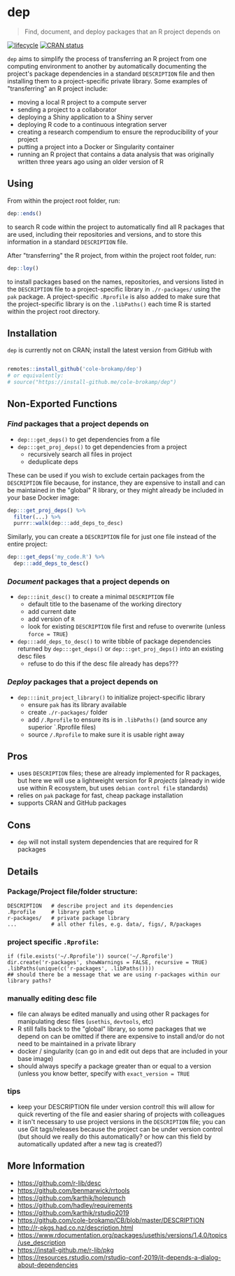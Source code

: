 # dep

> Find, document, and deploy packages that an R project depends on

[![lifecycle](https://img.shields.io/badge/lifecycle-experimental-orange.svg)](https://www.tidyverse.org/lifecycle/#experimental) [![CRAN status](https://www.r-pkg.org/badges/version/dep)](https://cran.r-project.org/package=dep)

`dep` aims to simplify the process of transferring an R project from one computing environment to another by automatically documenting the project's package dependencies in a standard `DESCRIPTION` file and then installing them to a project-specific private library. Some examples of "transferring" an R project include:

- moving a local R project to a compute server
- sending a project to a collaborator
- deploying a Shiny application to a Shiny server
- deploying R code to a continuous integration server
- creating a research compendium to ensure the reproducibility of your project
- putting a project into a Docker or Singularity container
- running an R project that contains a data analysis that was originally written three years ago using an older version of R

## Using

From within the project root folder, run:

```r
dep::ends()
```

to search R code within the project to automatically find all R packages that are used, including their repositories and versions, and to store this information in a standard `DESCRIPTION` file.

After "transferring" the R project, from within the project root folder, run:

```r
dep::loy()
```

to install packages based on the names, repositories, and versions listed in the `DESCRIPTION` file to a project-specific library in `./r-packages/` using the `pak` package. A project-specific `.Rprofile` is also added to make sure that the project-specific library is on the `.libPaths()` each time R is started within the project root directory.

## Installation

`dep` is currently not on CRAN; install the latest version from GitHub with

```r

remotes::install_github('cole-brokamp/dep')
# or equivalently:
# source("https://install-github.me/cole-brokamp/dep")
```
## Non-Exported Functions

### *Find* packages that a project depends on

- `dep:::get_deps()` to get dependencies from a file
- `dep:::get_proj_deps()` to get dependencies from a project
    - recursively search all files in project
    - deduplicate deps

These can be used if you wish to exclude certain packages from the `DESCRIPTION` file because, for instance, they are expensive to install and can be maintained in the "global" R library, or they might already be included in your base Docker image:

```r
dep:::get_proj_deps() %>%
  filter(...) %>%
  purrr::walk(dep:::add_deps_to_desc)
```

Similarly, you can create a `DESCRIPTION` file for just one file instead of the entire project:

```r
dep:::get_deps('my_code.R') %>%
  dep:::add_deps_to_desc()
```

### *Document* packages that a project depends on

- `dep:::init_desc()` to create a minimal `DESCRIPTION` file
    - default title to the basename of the working directory
    - add current date
    - add version of `R`
    - look for existing `DESCRIPTION` file first and refuse to overwrite (unless `force = TRUE`)
- `dep:::add_deps_to_desc()` to write tibble of package dependencies returned by `dep:::get_deps()` or `dep:::get_proj_deps()` into an existing desc files
    - refuse to do this if the desc file already has deps???

### *Deploy* packages that a project depends on

- `dep:::init_project_library()` to initialize project-specific library
  - ensure `pak` has its library available
  - create `./r-packages/` folder
  - add `/.Rprofile` to ensure its is in `.libPaths()` (and source any superior `.Rprofile files)
  - source `/.Rprofile` to make sure it is usable right away

## Pros

- uses `DESCRIPTION` files; these are already implemented for R packages, but here we will use a lightweight version for R *projects* (already in wide use within R ecosystem, but uses `debian control file` standards)
- relies on `pak` package for fast, cheap package installation
- supports CRAN and GitHub packages

## Cons

- `dep` will not install system dependencies that are required for R packages

## Details

### Package/Project file/folder structure:

```{sh}
DESCRIPTION   # describe project and its dependencies
.Rprofile     # library path setup
r-packages/   # private package library
...           # all other files, e.g. data/, figs/, R/packages
```

### project specific `.Rprofile`:

```{r}
if (file.exists('~/.Rprofile')) source('~/.Rprofile')
dir.create('r-packages', showWarnings = FALSE, recursive = TRUE)
.libPaths(unique(c('r-packages', .libPaths())))
## should there be a message that we are using r-packages within our library paths?
```

### manually editing desc file

- file can always be edited manually and using other R packages for manipulating desc files (`usethis`, `devtools`, etc)
- R still falls back to the "global" library, so some packages that we depend on can be omitted if there are expensive to install and/or do not need to be maintained in a private library
- docker / singularity (can go in and edit out deps that are included in your base image)
- should always specify a package greater than or equal to a version (unless you know better, specify with `exact_version = TRUE`

### tips

- keep your DESCRIPTION file under version control! this will allow for quick reverting of the file and easier sharing of projects with colleagues
- it isn't necessary to use project versions in the `DESCRIPTION` file; you can use Git tags/releases because the project can be under version control (but should we really do this automatically? or how can this field by automatically updated after a new tag is created?)

## More Information

- https://github.com/r-lib/desc
- https://github.com/benmarwick/rrtools
- https://github.com/karthik/holepunch
- https://github.com/hadley/requirements
- https://github.com/karthik/rstudio2019
- https://github.com/cole-brokamp/CB/blob/master/DESCRIPTION
- http://r-pkgs.had.co.nz/description.html
- https://www.rdocumentation.org/packages/usethis/versions/1.4.0/topics/use_description
- https://install-github.me/r-lib/pkg
- https://resources.rstudio.com/rstudio-conf-2019/it-depends-a-dialog-about-dependencies
